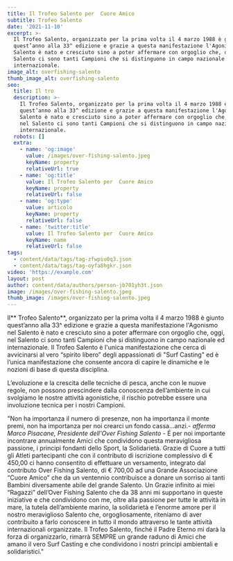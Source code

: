 ```yaml
---
title: Il Trofeo Salento per  Cuore Amico
subtitle: Trofeo Salento
date: '2021-11-10'
excerpt: >-
  Il Trofeo Salento, organizzato per la prima volta il 4 marzo 1988 è giunto
  quest’anno alla 33^ edizione e grazie a questa manifestazione l'Agonismo nel
  Salento è nato e cresciuto sino a poter affermare con orgoglio che, oggi, nel
  Salento ci sono tanti Campioni che si distinguono in campo nazionale ed
  internazionale.
image_alt: overfishing-salento
thumb_image_alt: overfishing-salento
seo:
  title: Il tro
  description: >-
    Il Trofeo Salento, organizzato per la prima volta il 4 marzo 1988 è giunto
    quest’anno alla 33^ edizione e grazie a questa manifestazione l'Agonismo nel
    Salento è nato e cresciuto sino a poter affermare con orgoglio che, oggi,
    nel Salento ci sono tanti Campioni che si distinguono in campo nazionale ed
    internazionale.
  robots: []
  extra:
    - name: 'og:image'
      value: /images/over-fishing-salento.jpeg
      keyName: property
      relativeUrl: true
    - name: 'og:title'
      value: Il Trofeo Salento per  Cuore Amico
      keyName: property
      relativeUrl: false
    - name: 'og:type'
      value: articolo
      keyName: property
      relativeUrl: false
    - name: 'twitter:title'
      value: Il Trofeo Salento per  Cuore Amico
      keyName: name
      relativeUrl: false
tags:
  - content/data/tags/tag-zfwpiu0q3.json
  - content/data/tags/tag-oyfa8hgkr.json
video: 'https://example.com'
layout: post
author: content/data/authors/person-jb701yh3t.json
image: /images/over-fishing-salento.jpeg
thumb_image: /images/over-fishing-salento.jpeg
---
```

Il** Trofeo Salento**, organizzato per la prima volta il 4 marzo 1988 è giunto quest’anno alla 33^ edizione e grazie a questa manifestazione l'Agonismo nel Salento è nato e cresciuto sino a poter affermare con orgoglio che, oggi, nel Salento ci sono tanti Campioni che si distinguono in campo nazionale ed internazionale. Il Trofeo Salento è l'unica manifestazione che cerca di avvicinarsi al vero “spirito libero” degli appassionati di "Surf Casting" ed è l’unica manifestazione che consente ancora di capire le dinamiche e le nozioni di base di questa disciplina.

L’evoluzione e la crescita delle tecniche di pesca, anche con le nuove regole, non possono prescindere dalla conoscenza dell’ambiente in cui svolgiamo le nostre attività agonistiche, il rischio potrebbe essere una involuzione tecnica per i nostri Campioni.

"Non ha importanza il numero di presenze, non ha importanza il monte premi, non ha importanza per noi crearci un fondo cassa...anzi.- *afferma Marco Pisacane, Presidente dell'Over Fishing Salento* - É per noi importante incontrare annualmente Amici che condividono questa meravigliosa passione, i principi fondanti dello Sport, la Solidarietà. Grazie di Cuore a tutti gli Atleti partecipanti che con il contributo di iscrizione complessivo di € 450,00 ci hanno consentito di effettuare un versamento, integrato dal contributo Over Fishing Salento, di € 700,00 ad una Grande Associazione “Cuore Amico” che da un ventennio contribuisce a donare un sorriso ai tanti Bambini diversamente abile del grande Salento. Un Grazie infinito ai miei “Ragazzi” dell’Over Fishing Salento che da 38 anni mi supportano in queste iniziative e che condividono con me, oltre alla passione per tutte le attività in mare, la tutela dell’ambiente marino, la solidarietà e l’enorme amore per il nostro meraviglioso Salento che, orgogliosamente, riteniamo di aver contribuito a farlo conoscere in tutto il mondo attraverso le tante attività internazionali organizzate. Il Trofeo Salento, finché il Padre Eterno mi darà la forza di organizzarlo, rimarrà SEMPRE un grande raduno di Amici che amano il vero Surf Casting e che condividono i nostri principi ambientali e solidaristici."
